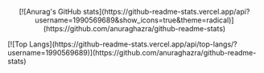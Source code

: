 <p align="center">
 [![Anurag's GitHub stats](https://github-readme-stats.vercel.app/api?username=1990569689&show_icons=true&theme=radical)](https://github.com/anuraghazra/github-readme-stats)
</p>
 [![Top Langs](https://github-readme-stats.vercel.app/api/top-langs/?username=1990569689)](https://github.com/anuraghazra/github-readme-stats)
